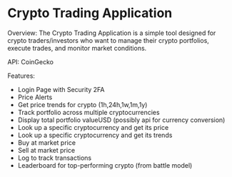 # Crypto Trading Application

Overview: The Crypto Trading Application is a simple tool designed for crypto traders/investors who want to manage their crypto portfolios, execute trades, and monitor market conditions. 

API: CoinGecko

Features:

- Login Page with Security 2FA
- Price Alerts
- Get price trends for crypto  (1h,24h,1w,1m,1y)
- Track portfolio across multiple cryptocurrencies 
- Display total portfolio valueUSD  (possibly api for currency conversion)
- Look up a specific cryptocurrency and get its price
- Look up a specific cryptocurrency and get its trends
- Buy at market price
- Sell at market price
- Log to track transactions
- Leaderboard for top-performing crypto (from battle model)
